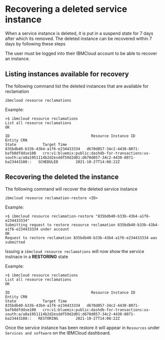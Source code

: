 
# Recovering a deleted service instance

When a service instance is deleted, it is put in a suspend state for 7 days after which its removed.  The deleted instance can be recovered within 7 days by following these steps

The user must be logged into their IBMCloud account to be able to recover an instance.

## Listing instances available for recovery
The following command list the deleted instances that are available for reclamation
```
ibmcloud resource reclamations
```

Example:
```
>$ ibmcloud resource reclamations
List all resource reclamations
OK

ID                                     Resource Instance ID                   Entity CRN                                                                                                                         State            Target Time
835bdb40-b33b-43b4-a1f6-e234433334   d670d057-34c2-4430-8071-bafb0dfddse108   crn:v1:bluemix:public:dashdb-for-transactions:us-south:a/a8a1951114b2d2esddf59d2d01:d670d057-34c2-4430-8071-ba23443108::   SCHEDULED        2021-10-27T14:08:22Z
```


## Recovering the deleted the instance
The following command will recover the deleted service instance
```
ibmcloud resource reclamation-restore <ID>
```

Example:
```
>$ ibmcloud resource reclamation-restore "835bdb40-b33b-43b4-a1f6-e234433334"
Submitting request to restore resource reclamation 835bdb40-b33b-43b4-a1f6-e234433334 under account 
OK
Request to restore reclamation 835bdb40-b33b-43b4-a1f6-e234433334 was submitted
```

Issuing a `ibmcloud resource reclamations` will now show the service instnace in a **RESTORING** state

Example:
```
>$ ibmcloud resource reclamations
List all resource reclamations
OK

ID                                     Resource Instance ID                   Entity CRN                                                                                                                         State            Target Time
835bdb40-b33b-43b4-a1f6-e234433334   d670d057-34c2-4430-8071-bafb0dfddse108   crn:v1:bluemix:public:dashdb-for-transactions:us-south:a/a8a1951114b2d2esddf59d2d01:d670d057-34c2-4430-8071-ba23443108::   RESTORING        2021-10-27T14:08:22Z
```

Once the service instance has been restore it will appear in `Resources` under `Services and software` on the IBMCloud dashboard.
